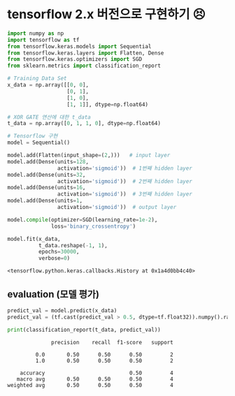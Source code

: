 # tensorflow 2.x 버전으로 구현하기 😣


```python
import numpy as np
import tensorflow as tf
from tensorflow.keras.models import Sequential
from tensorflow.keras.layers import Flatten, Dense
from tensorflow.keras.optimizers import SGD
from sklearn.metrics import classification_report

# Training Data Set
x_data = np.array([[0, 0],
                   [0, 1],
                   [1, 0],
                   [1, 1]], dtype=np.float64)

# XOR GATE 연산에 대한 t_data
t_data = np.array([0, 1, 1, 0], dtype=np.float64)

# Tensorflow 구현
model = Sequential()

model.add(Flatten(input_shape=(2,)))   # input layer
model.add(Dense(units=128,
                activation='sigmoid'))  # 1번째 hidden layer
model.add(Dense(units=32,
                activation='sigmoid'))  # 2번째 hidden layer
model.add(Dense(units=16,
                activation='sigmoid'))  # 3번째 hidden layer
model.add(Dense(units=1,
                activation='sigmoid'))  # output layer

model.compile(optimizer=SGD(learning_rate=1e-2),
              loss='binary_crossentropy')

model.fit(x_data,
          t_data.reshape(-1, 1),
          epochs=30000,
          verbose=0)
```




    <tensorflow.python.keras.callbacks.History at 0x1a4d0bb4c40>



## evaluation (모델 평가)


```python
predict_val = model.predict(x_data)
predict_val = (tf.cast(predict_val > 0.5, dtype=tf.float32)).numpy().ravel()

print(classification_report(t_data, predict_val))
```

                  precision    recall  f1-score   support
    
             0.0       0.50      0.50      0.50         2
             1.0       0.50      0.50      0.50         2
    
        accuracy                           0.50         4
       macro avg       0.50      0.50      0.50         4
    weighted avg       0.50      0.50      0.50         4
    
    
